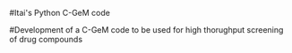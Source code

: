 #Itai's Python C-GeM code

#Development of a C-GeM code to be used for high thorughput screening of drug compounds 

